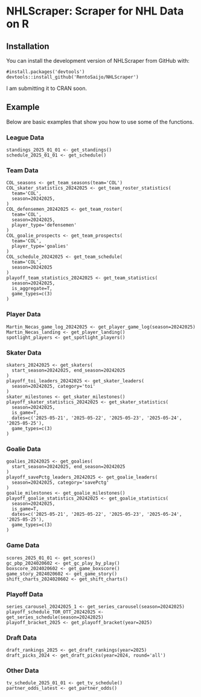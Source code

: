 # NHLScraper: Scraper for NHL Data on R

## Installation
You can install the development version of NHLScraper from GitHub with:
```
#install.packages('devtools')
devtools::install_github('RentoSaijo/NHLScraper')
```
I am submitting it to CRAN soon.

## Example
Below are basic examples that show you how to use some of the functions.

### League Data
```
standings_2025_01_01 <- get_standings()
schedule_2025_01_01 <- get_schedule()
```

### Team Data
```
COL_seasons <- get_team_seasons(team='COL')
COL_skater_statistics_20242025 <- get_team_roster_statistics(
  team='COL',
  season=20242025,
)
COL_defensemen_20242025 <- get_team_roster(
  team='COL',
  season=20242025,
  player_type='defensemen'
)
COL_goalie_prospects <- get_team_prospects(
  team='COL',
  player_type='goalies'
)
COL_schedule_20242025 <- get_team_schedule(
  team='COL',
  season=20242025
)
playoff_team_statistics_20242025 <- get_team_statistics(
  season=20242025,
  is_aggregate=T,
  game_types=c(3)
)
```

### Player Data
```
Martin_Necas_game_log_20242025 <- get_player_game_log(season=20242025)
Martin_Necas_landing <- get_player_landing()
spotlight_players <- get_spotlight_players()
```

### Skater Data
```
skaters_20242025 <- get_skaters(
  start_season=20242025, end_season=20242025
)
playoff_toi_leaders_20242025 <- get_skater_leaders(
  season=20242025, category='toi'
)
skater_milestones <- get_skater_milestones()
playoff_skater_statistics_20242025 <- get_skater_statistics(
  season=20242025,
  is_game=T,
  dates=c('2025-05-21', '2025-05-22', '2025-05-23', '2025-05-24', '2025-05-25'),
  game_types=c(3)
)
```

### Goalie Data
```
goalies_20242025 <- get_goalies(
  start_season=20242025, end_season=20242025
)
playoff_savePctg_leaders_20242025 <- get_goalie_leaders(
  season=20242025, category='savePctg'
)
goalie_milestones <- get_goalie_milestones()
playoff_goalie_statistics_20242025 <- get_goalie_statistics(
  season=20242025,
  is_game=T,
  dates=c('2025-05-21', '2025-05-22', '2025-05-23', '2025-05-24', '2025-05-25'),
  game_types=c(3)
)
```

### Game Data
```
scores_2025_01_01 <- get_scores()
gc_pbp_2024020602 <- get_gc_play_by_play()
boxscore_2024020602 <- get_game_boxscore()
game_story_2024020602 <- get_game_story()
shift_charts_2024020602 <- get_shift_charts()
```

### Playoff Data
```
series_carousel_20242025_1 <- get_series_carousel(season=20242025)
playoff_schedule_TOR_OTT_20242025 <- get_series_schedule(season=20242025)
playoff_bracket_2025 <- get_playoff_bracket(year=2025)
```

### Draft Data
```
draft_rankings_2025 <- get_draft_rankings(year=2025)
draft_picks_2024 <- get_draft_picks(year=2024, round='all')
```

### Other Data
```
tv_schedule_2025_01_01 <- get_tv_schedule()
partner_odds_latest <- get_partner_odds()
```
